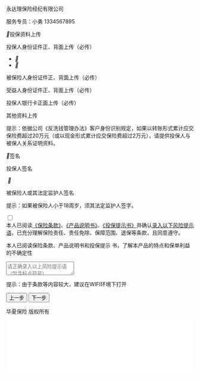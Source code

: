 <!DOCTYPE html>
<html lang="en">
<head>
	<meta charset="UTF-8">
	<!--1、强制让页面的宽度与设备的宽度保持1:1-->
	<meta name ="viewport" content ="width=device-width initial-scale=1, maximum-scale=1, minimum-scale=1, user-scalable=no">
	<!--2、iphone设备中的safari私有meta标签，它表示：允许全屏模式浏览-->
	<meta name="apple-mobile-web-app-capable" content="yes"/>
	<!--3、iphone的私有标签，它指定的iphone中safari顶端的状态条的样式-->
	<meta name="apple-mobile-web-app-status-bar-style" content="black"/>
	<!--4、禁止ios设备,识别电话号码-->
	<meta name="format-detection" content="telephone=no" />
	<title>投保资料上传</title>
	<link href="./css/mui.min.css" rel="stylesheet"/>
    <link rel="stylesheet" type="text/css" href="./css/mui.picker.min.css" />
	<link href="./css/mui.poppicker.css" rel="stylesheet" />
	<link rel="stylesheet" href="./css/common.css">
	<link rel="stylesheet" href="./css/dataUpload.css">
</head>
<body>
	<div class="header">
		<p id="company">永达理保险经纪有限公司 </p>
		<p id="fwzy">服务专员：小勇 1334567895</p>
	</div>
	<div class="prompt">
		<i class="iconfont">&#xe602;</i>投保资料上传
	</div>
	<div class="datum">
		<p>投保人身份证件正、背面上传（必传）</p>
		<ul class="cards clearfix">
			<li>
				<div>
					<img src="images/idcardz.jpg" alt=""><i class="iconfont">&#xe604;</i>
				</div>
			</li>
			<li>
				<div>
					<img src="images/idcardf.jpg" alt=""><i class="iconfont">&#xe604;</i>
				</div>
			</li>
		</ul>
	</div>
	<div class="datum">
		<p>被保险人身份证件正、背面上传（必传）</p>
		<div></div>
	</div>
	<div class="datum">
		<p>受益人身份证件正、背面上传（必传）</p>
		<div></div>
	</div>
	<div class="datum">
		<p>投保人银行卡正面上传（必传）</p>
		<div></div>
	</div>
	<div class="datum datum-last">
		<p>其他资料上传</p>
		<div></div>
	</div>
	<p class="warning">提示：依据公司《反洗钱管理办法》客户身份识别规定，如果以转账形式累计应交保险费超过20万元（或以现金形式累计应交保险费超过2万元），请提供投保人与被保人关系证明资料。</p>
	<div class="prompt">
		<i class="iconfont">&#xe613;</i>签名
	</div>
	<div class="datum">
		<p class="autograph">投保人签名</p>
		<div class="qianm-a">
			<div class="qianm-b">
				<img class="qianm" src="images/mou_03.png" alt="">
				<i class="iconfont">&#xe604;</i>
			</div>
		</div>
	</div>
	<div class="datum datum-last">
		<p>被保险人或其法定监护人签名</p>
		<div></div>
	</div>
	<p class="warning">提示：如果被保险人小于18周岁，须其法定监护人签字。</p>
	<div class="clause">
		<div class="clause-a">
		<div class="clause-xz">
			<div class="mui-input-row mui-checkbox mui-left demand">
			<label class="lables"></label>
			  	<input name="checkbox1" value="Item 1" type="checkbox">
			</div>
		</div>本人已阅读<a href="clauses.html">《保险条款》</a>、<a href="">《产品说明书》</a>、<a href="tipbook.html">《投保提示书》</a>并确认<a href="javascript:;">录入以下风险提示语</a>，已充分理解保险责任、责任免除、保障范围、退保等条款，且同意遵守。
		</div>
		<div class="reminder">
		<p class="reminder-a">本人已阅读保险条款、产品说明书和投保提示
书，了解本产品的特点和保单利益的不确定性</p>
<textarea name="" id="" class="reminder-b" placeholder="请正确录入以上风险提示语（包含标点符号）"></textarea>
		</div>
	</div>
	<p class="warning">提示：由于条款等内容较大，建议在WIFI环境下打开</p>
	<div class="btn-group">
	<button class="pre-btn btn-witer">上一步</button>
	<button class="next-btn btn-red">下一步</button></div>
	<div class="footer">
		<p>华夏保险 版权所有</p>
	</div>
	<iframe class="board" name="ifm" src ="./sign.html" width="100%" frameborder="0"></iframe>
</body>
<script src="./js/jquery-1.11.3.min.js"></script>
<script src="./js/flexible.js"></script>
<script src="./js/bootstrap.min.js"></script>
<script src="./js/mui.min.js"></script>
<script src="./js/mui.picker.min.js"></script>
<script src="./js/mui.poppicker.js"></script>
<script src="./js/city.data.js" type="text/javascript" charset="utf-8"></script>
<script src="./js/city.data-3.js" type="text/javascript" charset="utf-8"></script>
<script>
	$(function(){
		$(".autograph").click(function(){
			$(".board").css("height","100%");
			$("body").css("overflow-y","hidden");
		})
	})
</script>
</html>
